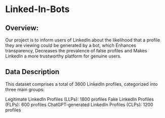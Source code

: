 # Linked-In-Bots

## Overview:
Our project is to inform users of LinkedIn about the likelihood that a profile they are viewing could be generated by a bot, which Enhances transparency, Decreases the prevalence of false profiles
and Makes LinkedIn a more trustworthy platform for genuine users.

## Data Description
This dataset comprises a total of 3600 LinkedIn profiles, categorized into three main groups:

Legitimate LinkedIn Profiles (LLPs): 1800 profiles
Fake LinkedIn Profiles (FLPs): 600 profiles
ChatGPT-generated LinkedIn Profiles (CLPs): 1200 profiles
